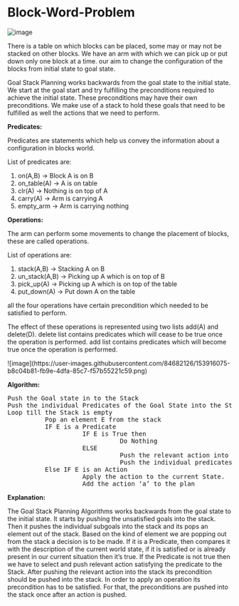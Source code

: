 # Block-Word-Problem
![image](https://user-images.githubusercontent.com/84682126/153914736-0b2f34ca-4815-4113-afb7-9151698f8c41.png)
<p>There is a table on which blocks can be placed, some may or may not be stacked on other blocks. We have an arm with which we can pick up or put down only one block at a time. our aim to change the configuration of the blocks from initial state to goal state.</p>
<p>Goal Stack Planning works backwards from the goal state to the initial state. We start at the goal start and try fulfilling the preconditions required to achieve the initial state. These preconditions may have their own preconditions. We make use of a stack to hold these goals that need to be fulfilled as well the actions that we need to perform.</p>
<p><b>Predicates:</b></p>
<p>Predicates are statements which help us convey the information about a configuration in blocks world.</p>
<p>List of predicates are:</p>
<ol>
  <li>on(A,B) -> Block A is on B</li>
  <li>on_table(A) -> A is on table</li>
  <li>clr(A) -> Nothing is on top of A</li>
  <li>carry(A) -> Arm is carrying A</li>
  <li>empty_arm -> Arm is carrying nothing</li>
</ol>
<p><b>Operations:</b></p>
<p>The arm can perform some movements to change the placement of blocks, these are called operations.</p>
<p>List of operations are:</p>
<ol>
  <li>stack(A,B) -> Stacking A on B</li>
  <li>un_stack(A,B) -> Picking up A which is on top of B</li>
  <li>pick_up(A) -> Picking up A which is on top of the table</li>
  <li>put_down(A) -> Put down A on the table</li>
</ol>
<p>all the four operations have certain precondition which needed to be satisfied to perform.</p>
<p>The effect of these operations is represented using two lists add(A) and delete(D). delete list contains predicates which will cease to be true once the operation is performed. add list contains predicates which will become true once the operation is performed.</p>
![image](https://user-images.githubusercontent.com/84682126/153916075-b8c04b81-fb9e-4dfa-85c7-f57b55221c59.png)
<p><b>Algorithm:</b></p>
<pre>
Push the Goal state in to the Stack
Push the individual Predicates of the Goal State into the Stack
Loop till the Stack is empty
          Pop an element E from the stack
          IF E is a Predicate
                    IF E is True then
                              Do Nothing
                    ELSE
                              Push the relevant action into the Stack
                              Push the individual predicates of the Precondition of the action into the Stack
          Else IF E is an Action
                    Apply the action to the current State.
                    Add the action ‘a’ to the plan
</pre>
<p><b>Explanation:</b></p>
<p>The Goal Stack Planning Algorithms works backwards from the goal state to the initial state. It starts by pushing the unsatisfied goals into the stack. Then it pushes the individual subgoals into the stack and its pops an element out of the stack. Based on the kind of element we are popping out from the stack a decision is to be made. If it is a Predicate, then compares it with the description of the current world state, if it is satisfied or is already present in our current situation then it’s true. If the Predicate is not true then we have to select and push relevant action satisfying the predicate to the Stack. After pushing the relevant action into the stack its precondition should be pushed into the stack. In order to apply an operation its precondition has to be satisfied. For that, the preconditions are pushed into the stack once after an action is pushed.</p>
